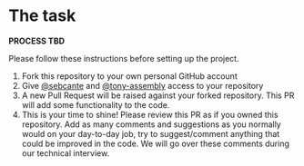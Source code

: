 # The task

**PROCESS TBD**

Please follow these instructions before setting up the project.

1. Fork this repository to your own personal GitHub account
2. Give [@sebcante](https://github.com/sebcante) and [@tony-assembly](https://github.com/tony-assembly) access to your repository
3. A new Pull Request will be raised against your forked repository. This PR will add some functionality to the code.
4. This is your time to shine! Please review this PR as if you owned this repository. Add as many comments and suggestions as you normally would on your day-to-day job, try to suggest/comment anything that could be improved in the code. We will go over these comments during our technical interview.
